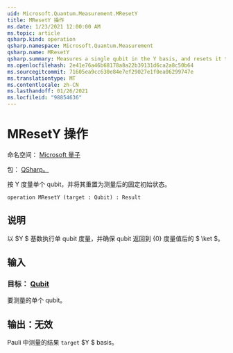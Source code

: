 ```yaml
---
uid: Microsoft.Quantum.Measurement.MResetY
title: MResetY 操作
ms.date: 1/23/2021 12:00:00 AM
ms.topic: article
qsharp.kind: operation
qsharp.namespace: Microsoft.Quantum.Measurement
qsharp.name: MResetY
qsharp.summary: Measures a single qubit in the Y basis, and resets it to a fixed initial state following the measurement.
ms.openlocfilehash: 2e41e76a46b68178a8a22b39131d6ca2a8c50b64
ms.sourcegitcommit: 71605ea9cc630e84e7ef29027e1f0ea06299747e
ms.translationtype: MT
ms.contentlocale: zh-CN
ms.lasthandoff: 01/26/2021
ms.locfileid: "98854636"
---
```

# <a name="mresety-operation"></a>MResetY 操作

命名空间： [Microsoft 量子](xref:Microsoft.Quantum.Measurement)

包： [QSharp。](https://nuget.org/packages/Microsoft.Quantum.QSharp.Core)


按 Y 度量单个 qubit，并将其重置为测量后的固定初始状态。

```qsharp
operation MResetY (target : Qubit) : Result
```


## <a name="description"></a>说明

以 $Y $ 基数执行单 qubit 度量，并确保 qubit 返回到 {0} 度量值后的 $ \ket $。

## <a name="input"></a>输入

### <a name="target--qubit"></a>目标： [Qubit](xref:microsoft.quantum.lang-ref.qubit)

要测量的单个 qubit。



## <a name="output--__invalidresult__"></a>输出：__无效 <Result>__

Pauli 中测量的结果 `target` $Y $ basis。